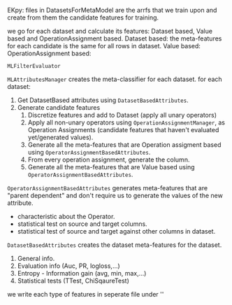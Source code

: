 EKpy:
files in DatasetsForMetaModel are the arrfs that we train upon and create 
from them the candidate features for training.

we go for each dataset and calculate its features: Dataset based, Value based and OperationAssignment based.
Dataset based: the meta-features for each candidate is the same for all rows in dataset.
Value based:
OperationAssignment based:

`MLFilterEvaluator` 

`MLAttributesManager` creates the meta-classifier for each dataset.
for each dataset:
1. Get DatasetBased attributes using `DatasetBasedAttributes`.
2. Generate candidate features
   1. Discretize features and add to Dataset (apply all unary operators)
   2. Apply all non-unary operators using `OperationAssignmentManager`, 
   as Operation Assignments (candidate features that haven't evaluated yet/generated values).
   3. Generate all the meta-features that are Operation assigment based using `OperatorAssignmentBasedAttributes`.
   4. From every operation assignment, generate the column.
   5. Generate all the meta-features that are Value based using `OperatorAssignmentBasedAttributes`.

`OperatorAssignmentBasedAttributes` generates meta-features that are "parent dependent" and don't require
us to generate the values of the new attribute. 
- characteristic about the Operator.
- statistical test on source and target columns.
- statistical test of source and target against other columns in dataset.

`DatasetBasedAttributes` creates the dataset meta-features for the dataset.
1. General info.
2. Evaluation info (Auc, PR, logloss,...)
3. Entropy - Information gain (avg, min, max,...)
4. Statistical tests (TTest, ChiSqaureTest)


we write each type of features in seperate file under ''



